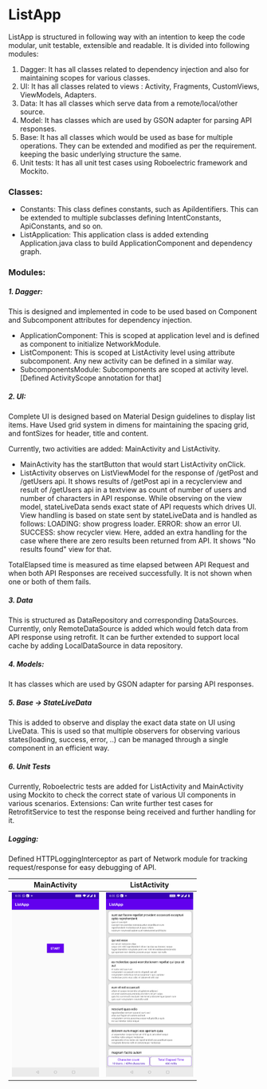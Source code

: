 # ListApp

ListApp is structured in following way with an intention to keep the code modular, unit testable, extensible and readable.
It is divided into following modules:

1. Dagger: It has all classes related to dependency injection and also for maintaining scopes for various classes.
2. UI: It has all classes related to views : Activity, Fragments, CustomViews, ViewModels, Adapters.
3. Data: It has all classes which serve data from a remote/local/other source.
4. Model: It has classes which are used by GSON adapter for parsing API responses.
5. Base: It has all classes which would be used as base for multiple operations. They can be extended and modified as per the requirement.
keeping the basic underlying structure the same.
6. Unit tests: It has all unit test cases using Roboelectric framework and Mockito.

### Classes:
- Constants: This class defines constants, such as ApiIdentifiers. This can be extended to multiple subclasses defining IntentConstants, ApiConstants, and so on.
- ListApplication: This application class is added extending Application.java class to build ApplicationComponent and dependency graph.

### Modules:

##### 1. Dagger:
This is designed and implemented in code to be used based on Component and Subcomponent attributes for dependency injection.

- ApplicationComponent: This is scoped at application level and is defined as component to initialize NetworkModule.
- ListComponent: This is scoped at ListActivity level using attribute subcomponent. Any new activity can be defined in a similar way.
- SubcomponentsModule: Subcomponents are scoped at activity level. [Defined ActivityScope annotation for that]

##### 2. UI:
Complete UI is designed based on Material Design guidelines to display list items.
Have Used grid system in dimens for maintaining the spacing grid, and fontSizes for header, title and content.

Currently, two activities are added: MainActivity and ListActivity.
- MainActivity has the startButton that would start ListActivity onClick.
- ListActivity observes on ListViewModel for the response of /getPost and /getUsers api.
It shows results of /getPost api in a recyclerview and result of /getUsers api in a textview as count of number of users
and number of characters in API response.
While observing on the view model, stateLiveData sends exact state of API requests which drives UI.
View handling is based on state sent by stateLiveData and is handled as follows:
LOADING: show progress loader.
ERROR: show an error UI.
SUCCESS: show recycler view. Here, added an extra handling for the case where there are zero results been returned from API.
It shows "No results found" view for that.

TotalElapsed time is measured as time elapsed between API Request and when both API Responses are received successfully.
It is not shown when one or both of them fails.

##### 3. Data
This is structured as DataRepository and corresponding DataSources. Currently, only RemoteDataSource is added which would fetch
data from API response using retrofit. It can be further extended to support local cache by adding LocalDataSource in data repository.

##### 4. Models:
It has classes which are used by GSON adapter for parsing API responses.

##### 5. Base -> StateLiveData
This is added to observe and display the exact data state on UI using LiveData. This is used so that multiple observers for observing
various states(loading, success, error, ..) can be managed through a single component in an efficient way.

##### 6. Unit Tests
Currently, Roboelectric tests are added for ListActivity and MainActivity using Mockito to check the correct state of various UI components
in various scenarios.
Extensions:
Can write further test cases for RetrofitService to test the response being received and further handling for it.

##### Logging:
Defined HTTPLoggingInterceptor as part of Network module for tracking request/response for easy debugging of API.

| MainActivity     | ListActivity     |
|------------|-------------|
| <img src="docs/mainActivity.png" width="175"> | <img src="docs/listActivity.png" width="175"> |


